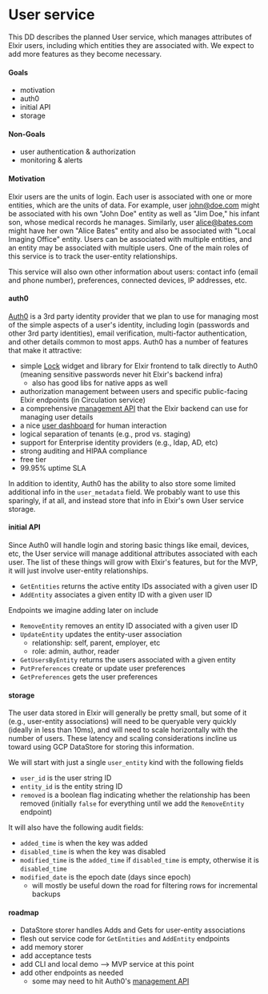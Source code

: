 # User service

This DD describes the planned User service, which manages attributes of Elxir users, including which entities they are associated with. We expect to add more features as they become necessary.


#### Goals

- motivation
- auth0
- initial API
- storage


#### Non-Goals

- user authentication & authorization
- monitoring & alerts


#### Motivation

Elxir users are the units of login. Each user is associated with one or more entities, which are the units of data. For example, user john@doe.com might be associated with his own "John Doe" entity as well as "Jim Doe," his infant son, whose medical records he manages. Similarly, user alice@bates.com might have her own "Alice Bates" entity and also be associated with "Local Imaging Office" entity. Users can be associated with multiple entities, and an entity may be associated with multiple users. One of the main roles of this service is to track the user-entity relationships.

This service will also own other information about users: contact info (email and phone number), preferences, connected devices, IP addresses, etc.


#### auth0

[Auth0](https://auth0.com) is a 3rd party identity provider that we plan to use for managing most of the simple aspects of a user's identity, including login (passwords and other 3rd party identities), email verification, multi-factor authentication, and other details common to most apps. Auth0 has a number of features that make it attractive:
- simple [Lock](https://auth0.com/docs/libraries/lock/v11) widget and library for Elxir frontend to talk directly to Auth0 (meaning sensitive passwords never hit Elxir's backend infra)
	- also has good libs for native apps as well
- authorization management between users and specific public-facing Elxir endpoints (in Circulation service)
- a comprehensive [management API](https://auth0.com/docs/api/management/v2) that the Elxir backend can use for managing user details
- a nice [user dashboard](https://auth0.com/docs/dashboard) for human interaction
- logical separation of tenants (e.g., prod vs. staging)
- support for Enterprise identity providers (e.g., ldap, AD, etc)
- strong auditing and HIPAA compliance
- free tier
- 99.95% uptime SLA

In addition to identity, Auth0 has the ability to also store some limited additional info in the `user_metadata` field. We probably want to use this sparingly, if at all, and instead store that info in Elxir's own User service storage.


#### initial API

Since Auth0 will handle login and storing basic things like email, devices, etc, the User service will manage additional attributes associated with each user. The list of these things will grow with Elxir's features, but for the MVP, it will just involve user-entity relationships. 

- `GetEntities` returns the active entity IDs associated with a given user ID
- `AddEntity` associates a given entity ID with a given user ID

Endpoints we imagine adding later on include
- `RemoveEntity` removes an entity ID associated with a given user ID
- `UpdateEntity` updates the entity-user association
	- relationship: self, parent, employer, etc
	- role: admin, author, reader
- `GetUsersByEntity` returns the users associated with a given entity
- `PutPreferences` create or update user preferences
- `GetPreferences` gets the user preferences


#### storage

The user data stored in Elxir will generally be pretty small, but some of it (e.g., user-entity associations) will need to be queryable very quickly (ideally in less than 10ms), and will need to scale horizontally with the number of users. These latency and scaling considerations incline us toward using GCP DataStore for storing this information.

We will start with just a single `user_entity` kind with the following fields
- `user_id` is the user string ID
- `entity_id` is the entity string ID
- `removed` is a boolean flag indicating whether the relationship has been removed (initially `false` for everything until we add the `RemoveEntity` endpoint)

It will also have the following audit fields:
- `added_time` is when the key was added
- `disabled_time` is when the key was disabled
- `modified_time` is the `added_time` if `disabled_time` is empty, otherwise it is `disabled_time`
- `modified_date` is the epoch date (days since epoch)
	- will mostly be useful down the road for filtering rows for incremental backups


#### roadmap

- DataStore storer handles Adds and Gets for user-entity associations
- flesh out service code for `GetEntities` and `AddEntity` endpoints
- add memory storer
- add acceptance tests
- add CLI and local demo --> MVP service at this point
- add other endpoints as needed
	- some may need to hit Auth0's [management API](https://auth0.com/docs/api/management/v2)





